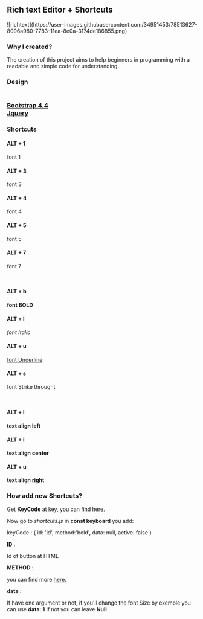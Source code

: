 <h2>Rich text Editor + Shortcuts</h2>
![richtext](https://user-images.githubusercontent.com/34951453/78513627-8096a980-7783-11ea-8e0a-3174de186855.png)

<h3> Why I created?</h3>
<p>
The creation of this project aims to help beginners in programming with a readable and simple code for understanding.</p>

<h3>Design<h3>
<br>
<a href="https://getbootstrap.com/">Bootstrap 4.4</a><br>
<a href="https://jquery.com/">Jquery</a>
<br>
<h3>Shortcuts</h3>
<h4>ALT + 1</h4>  <p>font 1</p>
<h4>ALT + 3</h4>  <p>font 3</p>
<h4>ALT + 4</h4>  <p>font 4</p>
<h4>ALT + 5</h4>  <p>font 5</p>
<h4>ALT + 7</h4>  <p>font 7</p>
<br>
<h4>ALT + b</h4>  <b>font BOLD</b>
<h4>ALT + I</h4>  <i>font Italic</i>
<h4>ALT + u</h4>  <u>font Underline</u>
<h4>ALT + s</h4>  <p>font Strike throught</p>
<br>
<h4>ALT + l</h4>  <b>text align left</b>
<h4>ALT + I</h4>  <b>text align center</b>
<h4>ALT + u</h4>  <b>text align right</b>
<br>
<h3>How add new Shortcuts?</h3>
Get <b>KeyCode</b> at key, you can find <a href="https://keycode.info/">here.</a>

Now go to <i>shortcuts.js</i> in <b>const keyboard</b> you add:


keyCode : {
        id: 'id', 
        method:'bold',
        data: null,
        active: false
}

<b>ID</b> : <p>Id of button at HTML</p>
<b>METHOD</b> : <p>you can find more <a href="https://developer.mozilla.org/pt-BR/docs/Web/API/Document/execCommand">here.</a></p>
<b>data</b> : <p>If have one argument or not, if you'll change the font Size  by exemple you can use <b>data: 1</b> if not you can leave <b>Null</b> </p>
